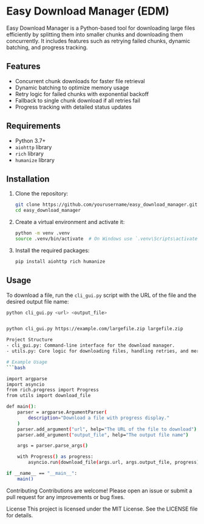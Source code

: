 # Easy Download Manager (EDM)

Easy Download Manager is a Python-based tool for downloading large files efficiently by splitting them into smaller chunks and downloading them concurrently. It includes features such as retrying failed chunks, dynamic batching, and progress tracking.

## Features

- Concurrent chunk downloads for faster file retrieval
- Dynamic batching to optimize memory usage
- Retry logic for failed chunks with exponential backoff
- Fallback to single chunk download if all retries fail
- Progress tracking with detailed status updates

## Requirements

- Python 3.7+
- `aiohttp` library
- `rich` library
- `humanize` library

## Installation

1. Clone the repository:
    ```bash
    git clone https://github.com/yourusername/easy_download_manager.git
    cd easy_download_manager
    ```

2. Create a virtual environment and activate it:
    ```bash
    python -m venv .venv
    source .venv/bin/activate  # On Windows use `.venv\Scripts\activate`
    ```

3. Install the required packages:
    ```bash
    pip install aiohttp rich humanize
    ```

## Usage

To download a file, run the `cli_gui.py` script with the URL of the file and the desired output file name:

```bash
python cli_gui.py <url> <output_file>


python cli_gui.py https://example.com/largefile.zip largefile.zip

Project Structure
- cli_gui.py: Command-line interface for the download manager.
- utils.py: Core logic for downloading files, handling retries, and merging chunks.

# Example Usage
```bash

import argparse
import asyncio
from rich.progress import Progress
from utils import download_file

def main():
    parser = argparse.ArgumentParser(
        description="Download a file with progress display."
    )
    parser.add_argument("url", help="The URL of the file to download")
    parser.add_argument("output_file", help="The output file name")

    args = parser.parse_args()

    with Progress() as progress:
        asyncio.run(download_file(args.url, args.output_file, progress))

if __name__ == "__main__":
    main()

```

Contributing
Contributions are welcome! Please open an issue or submit a pull request for any improvements or bug fixes.

License
This project is licensed under the MIT License. See the LICENSE file for details.
